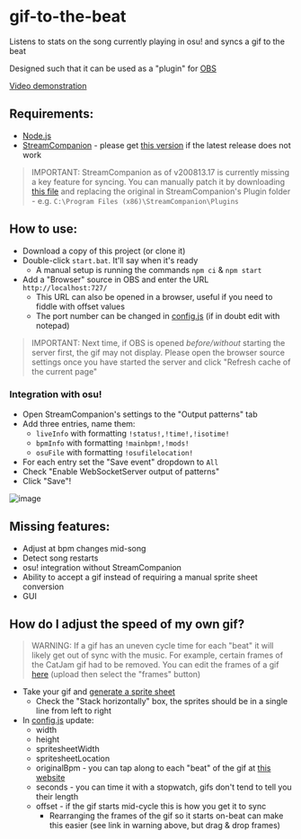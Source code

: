 # gif-to-the-beat

Listens to stats on the song currently playing in osu! and syncs a gif to the beat

Designed such that it can be used as a "plugin" for [OBS](https://obsproject.com/)

[Video demonstration](https://www.youtube.com/watch?v=KW616nsW86k&feature=youtu.be)

## Requirements:

- [Node.js](https://nodejs.org/en/download/)
- [StreamCompanion](https://github.com/Piotrekol/StreamCompanion/releases) - please get [this version](https://github.com/Piotrekol/StreamCompanion/releases/tag/v200813.17) if the latest release does not work

> IMPORTANT: StreamCompanion as of v200813.17 is currently missing a key feature for syncing.
> You can manually patch it by downloading [this file](https://puu.sh/GpKpW/d05e1aa9ec.dll) and replacing the original in StreamCompanion's Plugin folder - e.g. `C:\Program Files (x86)\StreamCompanion\Plugins`

## How to use:

- Download a copy of this project (or clone it)
- Double-click `start.bat`. It'll say when it's ready
  - A manual setup is running the commands `npm ci` & `npm start`
- Add a "Browser" source in OBS and enter the URL `http://localhost:727/`
  - This URL can also be opened in a browser, useful if you need to fiddle with offset values
  - The port number can be changed in [config.js](./src/config.js) (if in doubt edit with notepad)

> IMPORTANT: Next time, if OBS is opened _before/without_ starting the server first, the gif may not display.
> Please open the browser source settings once you have started the server and click "Refresh cache of the current page"

### Integration with osu!

- Open StreamCompanion's settings to the "Output patterns" tab
- Add three entries, name them:
  - `liveInfo` with formatting `!status!,!time!,!isotime!`
  - `bpmInfo` with formatting `!mainbpm!,!mods!`
  - `osuFile` with formatting `!osufilelocation!`
- For each entry set the "Save event" dropdown to `All`
- Check "Enable WebSocketServer output of patterns"
- Click "Save"!

![image](https://user-images.githubusercontent.com/25311843/91656816-f2dfa000-eb0f-11ea-99aa-294c7a2dd7eb.png)

## Missing features:

- Adjust at bpm changes mid-song
- Detect song restarts
- osu! integration without StreamCompanion
- Ability to accept a gif instead of requiring a manual sprite sheet conversion
- GUI

## How do I adjust the speed of my own gif?

> WARNING: If a gif has an uneven cycle time for each "beat" it will likely get out of sync with the music.
> For example, certain frames of the CatJam gif had to be removed. You can edit the frames of a gif [here](https://ezgif.com/maker) (upload then select the "frames" button)

- Take your gif and [generate a sprite sheet](https://ezgif.com/gif-to-sprite)
  - Check the "Stack horizontally" box, the sprites should be in a single line from left to right
- In [config.js](./server/config.js) update:
  - width
  - height
  - spritesheetWidth
  - spritesheetLocation
  - originalBpm - you can tap along to each "beat" of the gif at [this website](https://www.all8.com/tools/bpm.htm)
  - seconds - you can time it with a stopwatch, gifs don't tend to tell you their length
  - offset - if the gif starts mid-cycle this is how you get it to sync
    - Rearranging the frames of the gif so it starts on-beat can make this easier (see link in warning above, but drag & drop frames)
